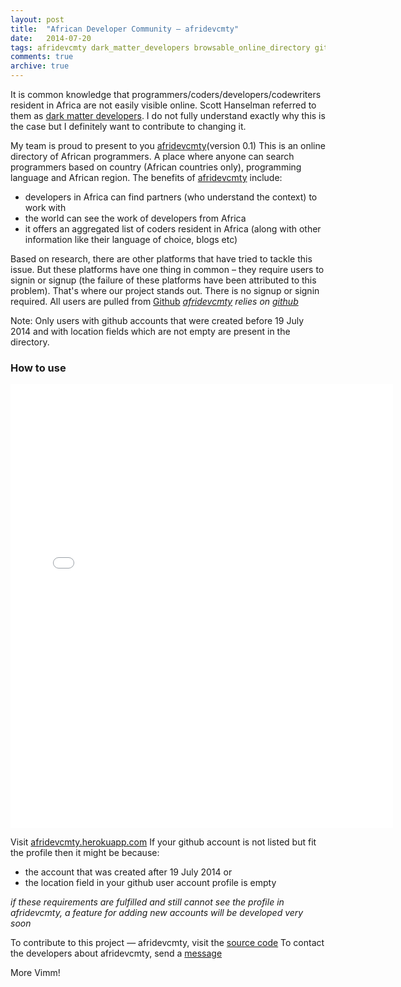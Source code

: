 ```yaml
---
layout: post
title:  "African Developer Community — afridevcmty"
date:   2014-07-20
tags: afridevcmty dark_matter_developers browsable_online_directory github_africa
comments: true
archive: true
---
```


It is common knowledge that programmers/coders/developers/codewriters resident in Africa are not easily visible online. Scott Hanselman referred to them as [dark matter developers](http://www.hanselman.com/blog/DarkMatterDevelopersTheUnseen99.aspx). I do not fully understand exactly why this is the case but I definitely want to contribute to changing it.

My team is proud to present to you [afridevcmty](http://afridevcmty.herokuapp.com/)(version 0.1) This is an online directory of African programmers. A place where anyone can search programmers based on  country (African countries only), programming language and African region. The benefits of [afridevcmty](http://afridevcmty.herokuapp.com/) include:

* developers in Africa can find partners (who understand the context) to work with
* the world can see the work of developers from Africa
* it offers an aggregated list of coders resident in Africa (along with other information like their language of choice, blogs etc)

Based on research, there are other platforms that have tried to tackle this issue. But these platforms have one thing in common – they require users to signin or signup (the failure of these platforms have been attributed to this problem). That's where our project stands out.  There is no signup or signin required. All users are pulled from [Github](https://github.com/)
_[afridevcmty](http://afridevcmty.herokuapp.com/) relies on  [github](https://github.com/)_

Note: Only users with github accounts that were created before 19 July 2014 and with location fields which are not empty are present in the directory.

### How to use
<iframe src="//instagram.com/p/qrfzMWoqgG/embed/" width="612" height="710" frameborder="0" scrolling="no" allowtransparency="true"></iframe>

Visit [afridevcmty.herokuapp.com](http://afridevcmty.herokuapp.com/)
If your github account is not listed but fit the profile then it might be because:

* the account that was created after 19 July 2014 or
* the location field in your github user account profile is empty

_if these requirements are fulfilled and still cannot see the profile in afridevcmty, a feature for adding new accounts will be developed very soon_

To contribute to this project &mdash; afridevcmty, visit the [source code](https://github.com/nadjetey/afridevcmty)
To contact the developers about afridevcmty, send a [message](https://github.com/nadjetey/afridevcmty/issues/new)

More Vimm!